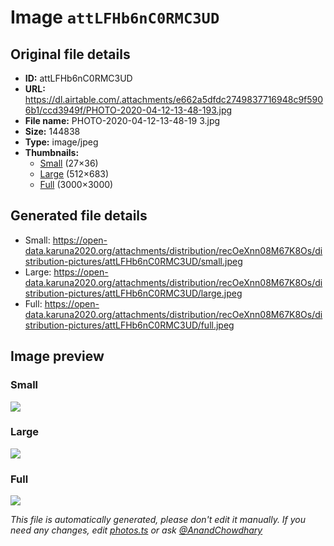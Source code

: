 # Image `attLFHb6nC0RMC3UD`

## Original file details

- **ID:** attLFHb6nC0RMC3UD
- **URL:** https://dl.airtable.com/.attachments/e662a5dfdc2749837716948c9f5906b1/ccd3949f/PHOTO-2020-04-12-13-48-193.jpg
- **File name:** PHOTO-2020-04-12-13-48-19 3.jpg
- **Size:** 144838
- **Type:** image/jpeg
- **Thumbnails:**
  - [Small](https://dl.airtable.com/.attachmentThumbnails/6caa378a72456db85aa08cf5f87c3122/4d545e84) (27×36)
  - [Large](https://dl.airtable.com/.attachmentThumbnails/8fb92f9e1cdf06bbacdc6e488753fb41/ea09c803) (512×683)
  - [Full](https://dl.airtable.com/.attachmentThumbnails/d80deb78d131a97b99cfe4665b5185e1/1f544501) (3000×3000)

## Generated file details

- Small: https://open-data.karuna2020.org/attachments/distribution/recOeXnn08M67K8Os/distribution-pictures/attLFHb6nC0RMC3UD/small.jpeg
- Large: https://open-data.karuna2020.org/attachments/distribution/recOeXnn08M67K8Os/distribution-pictures/attLFHb6nC0RMC3UD/large.jpeg
- Full: https://open-data.karuna2020.org/attachments/distribution/recOeXnn08M67K8Os/distribution-pictures/attLFHb6nC0RMC3UD/full.jpeg

## Image preview

### Small

![](https://open-data.karuna2020.org/attachments/distribution/recOeXnn08M67K8Os/distribution-pictures/attLFHb6nC0RMC3UD/small.jpeg)

### Large

![](https://open-data.karuna2020.org/attachments/distribution/recOeXnn08M67K8Os/distribution-pictures/attLFHb6nC0RMC3UD/large.jpeg)

### Full

![](https://open-data.karuna2020.org/attachments/distribution/recOeXnn08M67K8Os/distribution-pictures/attLFHb6nC0RMC3UD/full.jpeg)

_This file is automatically generated, please don't edit it manually. If you need any changes, edit [photos.ts](/photos.ts) or ask [@AnandChowdhary](https://github.com/AnandChowdhary)_
